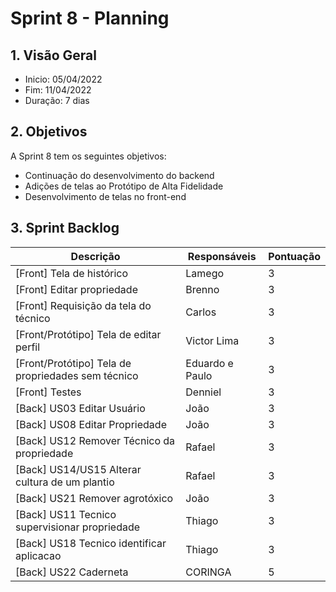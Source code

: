 # Sprint 8 - Planning

## 1. Visão Geral
- Inicio: 05/04/2022
- Fim: 11/04/2022
- Duração: 7 dias
 
## 2. Objetivos
A Sprint 8 tem os seguintes objetivos:

- Continuação do desenvolvimento do backend
- Adições de telas ao Protótipo de Alta Fidelidade
- Desenvolvimento de telas no front-end

## 3. Sprint Backlog
| Descrição | Responsáveis | Pontuação
|--|--|--|
|[Front] Tela de histórico|Lamego|3|
|[Front] Editar propriedade|Brenno|3|
|[Front] Requisição da tela do técnico|Carlos|3|
|[Front/Protótipo] Tela de editar perfil|Victor Lima|3|
|[Front/Protótipo] Tela de propriedades sem técnico|Eduardo e Paulo|3|
|[Front] Testes|Denniel|3|
|[Back] US03 Editar Usuário | João|3|
|[Back] US08 Editar Propriedade|João|3|
|[Back] US12 Remover Técnico da propriedade|Rafael|3|
|[Back] US14/US15  Alterar cultura de um plantio|Rafael|3|
|[Back] US21 Remover agrotóxico|João|3|
|[Back] US11 Tecnico supervisionar propriedade|Thiago|3|
|[Back] US18 Tecnico identificar aplicacao|Thiago|3|
|[Back] US22 Caderneta |CORINGA|5|

<!-- COPIA E COLA TEMPLATE. -->
<!--
||João||
||Carlos||
||Vitor Lamego||
||Thiago||
||Victor Lima||
||Brenno||
||Paulo||
||Rafael||
||Denniel||
||Eduardo||
-->
